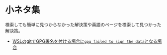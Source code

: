 # 小ネタ集

検索しても簡単に見つからなかった解決策や英語のページを検索して見つかった解決策。

* [WSLのgitでGPG署名を付ける場合に`gpg failed to sign the data`となる場合](linux/gpg_failed_to_sign_the_data_in_git_on_wsl.md)

